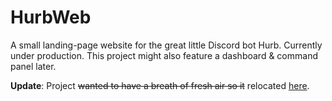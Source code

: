# HurbWeb

A small landing-page website for the great little Discord bot Hurb. Currently under production. This project might also feature a dashboard & command panel later.


**Update**: Project ~~wanted to have a breath of fresh air so it~~ relocated [here](https://github.com/Latkecrszy/Hurb).
